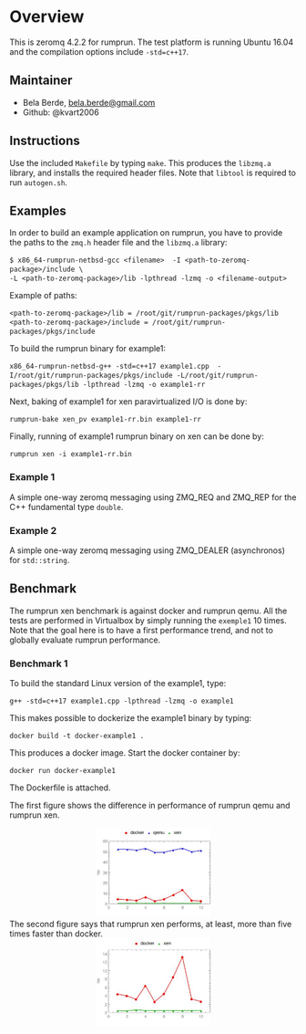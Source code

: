 # Overview

This is zeromq 4.2.2 for rumprun. The test platform is running Ubuntu 16.04 and the compilation options include ```-std=c++17```.

## Maintainer

* Bela Berde, bela.berde@gmail.com
* Github: @kvart2006

## Instructions
Use the included ```Makefile``` by typing ```make```. This produces the ```libzmq.a``` library, and installs the required header files. Note that ```libtool``` is required to run ```autogen.sh```.

## Examples

In order to build an example application on rumprun, you have to provide the paths to the ```zmq.h``` header file and the ```libzmq.a``` library: 

```
$ x86_64-rumprun-netbsd-gcc <filename>  -I <path-to-zeromq-package>/include \
-L <path-to-zeromq-package>/lib -lpthread -lzmq -o <filename-output>
```
Example of paths:
```
<path-to-zeromq-package>/lib = /root/git/rumprun-packages/pkgs/lib
<path-to-zeromq-package>/include = /root/git/rumprun-packages/pkgs/include
```
To build the rumprun binary for example1: 
```
x86_64-rumprun-netbsd-g++ -std=c++17 example1.cpp  -I/root/git/rumprun-packages/pkgs/include -L/root/git/rumprun-packages/pkgs/lib -lpthread -lzmq -o example1-rr
```
Next, baking of example1 for xen paravirtualized I/O is done by: 
```
rumprun-bake xen_pv example1-rr.bin example1-rr
```
Finally, running of example1 rumprun binary on xen can be done by:
```
rumprun xen -i example1-rr.bin
```

### Example 1
A simple one-way zeromq messaging using ZMQ_REQ and ZMQ_REP for the C++ fundamental type ```double```. 

### Example 2
A simple one-way zeromq messaging using ZMQ_DEALER (asynchronos) for ```std::string```. 


## Benchmark
The rumprun xen benchmark is against docker and rumprun qemu. All the tests are performed in Virtualbox by simply running the ```exemple1``` 10 times. Note that the goal here is to have a first performance trend, and not to globally evaluate rumprun performance.

### Benchmark 1
To build the standard Linux version of the example1, type:
```
g++ -std=c++17 example1.cpp -lpthread -lzmq -o example1
```
This makes possible to dockerize the example1 binary by typing:
```
docker build -t docker-example1 .
```
This produces a docker image. Start the docker container by: 
```
docker run docker-example1
``` 
The Dockerfile is attached. 


The first figure shows the difference in performance of rumprun qemu and rumprun xen.   

<div align="center">
        <img width="40%" src="benchmark/benchmark1.jpeg" alt="bench1" title="bench1"></img>
</div>
The second figure says that rumprun xen performs, at least, more than five times faster than docker. 

<div align="center">
        <img width="40%" src="benchmark/benchmark2.jpeg" alt="bench2" title="bench2"></img>
</div>
